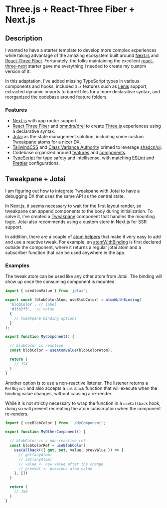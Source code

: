 <h1 style="align-content: center">Three.js + React-Three Fiber + Next.js</h1>

## Description

I wanted to have a starter template to develop more complex experiences while taking advantage of the amazing ecosystem built around [Next.js](https://nextjs.org) and [React-Three Fiber](https://github.com/pmndrs/react-three-fiber). Fortunately, the folks maintaining the excellent [react-three-next](https://github.com/pmndrs/react-three-next) starter gave me everything I needed to create my custom version of it.

In this adaptation, I've added missing TypeScript types in various components and hooks, included `3.x` features such as [Lenis](https://github.com/darkroomengineering/lenis/tree/main) support, extracted dynamic imports to barrel files for a more declarative syntax, and reorganized the codebase around feature folders.

### Features

- [Next.js](https://nextjs.org) with app router support.
- [React Three Fiber](https://github.com/pmndrs/react-three-fiber) and [pmndrs/drei](https://github.com/pmndrs/drei) to create [Three.js](https://threejs.org) experiences using a declarative syntax.
- [Jotai](https://jotai.org) as the state management solution, including some custom [Tweakpane](https://tweakpane.github.io/docs) atoms for a nicer DX.
- [TailwindCSS](https://tailwindcss.com) and [Class Variance Authority](https://cva.style/docs) primed to leverage [shadcn/ui](https://ui.shadcn.com).
- Codebase organized around [features](./features) and [components](./components).
- [TypeScript](https://www.typescriptlang.org) for type safety and intellisense, with matching [ESLint](https://eslint.org) and [Prettier](https://prettier.io) configurations.

## Tweakpane + Jotai

I am figuring out how to integrate Tweakpane with Jotai to have a debugging DX that uses the same API as the central state.

In Next.js, it seems necessary to wait for the first layout render, so tweakpane can append components to the body during initialization. To solve it, I've created a [Tweakpane](./state/debug/Tweakpane.tsx) component that handles the mounting logic. Jotai also recommends using a custom store in Next.js for SSR support.

In addition, there are a couple of [atom helpers](./helpers/jotai) that make it very easy to add and use a reactive tweak. For example, an [atomWithBinding](./helpers/jotai/atomWithBinding.ts) is first declared outside the component, where it returns a regular jotai atom and a subscriber function that can be used anywhere in the app.

### Examples

The tweak atom can be used like any other atom from Jotai. The binding will show up once the consuming component is mounted.

```ts
import { useAtomValue } from 'jotai';

export const [blobColorAtom, useBlobColor] = atomWithBinding(
  'blobColor', // label
  '#1fb2f5',  // value
  {
    // tweakpane binding options
  }
);

export function MyComponent() {

  // blobColor is reactive
  const blobColor = useAtomValue(blobColorAtom);

  return (
    // JSX
  )
}
```

Another option is to use a non-reactive listener. The listener returns a `RefObject` and also accepts a `callback` function that will execute when the binding value changes, without causing a re-render.

While it is not strictly necessary to wrap the function in a `useCallback` hook, doing so will prevent recreating the atom subscription when the component re-renders.

```ts
import { useBlobColor } from './MyComponent';

export function MyOtherComponent() {

  // blobColor is a non-reactive ref
  const blobColorRef = useBlobColor(
    useCallback(({ get, set, value, prevValue }) => {
      // get(anyAtom)
      // set(anyAtom)
      // value <- new value after the change
      // prevVal <- previous atom value
    }, [])
  )

  return (
    // JSX
  )
}
```
